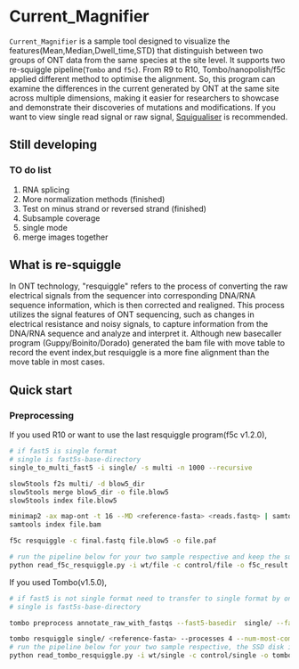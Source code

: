 # Current_Magnifier
`Current_Magnifier` is a sample tool designed to visualize the features(Mean,Median,Dwell_time,STD) that distinguish between two groups of ONT data from the same species at the site level.
It supports two re-squiggle pipeline(`Tombo` and `f5c`). From R9 to R10, Tombo/nanopolish/f5c applied different method to optimise the alignment. So, this program can examine the differences in the current generated by ONT at the same site across multiple dimensions, making it easier for researchers to showcase and demonstrate their discoveries of mutations and modifications.
If you want to view single read signal or raw signal, [Squigualiser](https://github.com/hiruna72/squigualiser) is recommended.

## Still developing
### TO do list
1. RNA splicing 
2. More normalization methods (finished)
3. Test on minus strand or reversed strand (finished)
4. Subsample coverage
5. single mode
6. merge images together
## What is re-squiggle
In ONT technology, "resquiggle" refers to the process of converting the raw electrical signals from the sequencer into corresponding DNA/RNA sequence information, which is then corrected and realigned. 
This process utilizes the signal features of ONT sequencing, such as changes in electrical resistance and noisy signals, to capture information from the DNA/RNA sequence and analyze and interpret it. 
Although new basecaller program (Guppy/Boinito/Dorado) generated the bam file with move table to record the event index,but  resquiggle is a more fine alignment than the move table in most cases.


## Quick start
### Preprocessing
If you used R10 or want to use the last resquiggle program(f5c v1.2.0),
```sh
# if fast5 is single format 
# single is fast5s-base-directory
single_to_multi_fast5 -i single/ -s multi -n 1000 --recursive

slow5tools f2s multi/ -d blow5_dir
slow5tools merge blow5_dir -o file.blow5
slow5tools index file.blow5

minimap2 -ax map-ont -t 16 --MD <reference-fasta> <reads.fastq> | samtools view -hbS -F 260 - | samtools sort -@ 6 -o file.bam
samtools index file.bam

f5c resquiggle -c final.fastq file.blow5 -o file.paf

# run the pipeline below for your two sample respective and keep the suffix of bam/paf/blow5 is the same
python read_f5c_resquiggle.py -i wt/file -c control/file -o f5c_result --chrom NC_000xxx --strand + --pos 3929 --len 5

```
If you used Tombo(v1.5.0),
```sh
# if fast5 is not single format need to transfer to single format by ont-fast-api
# single is fast5s-base-directory

tombo preprocess annotate_raw_with_fastqs --fast5-basedir  single/ --fastq-filenames <reads.fastq>

tombo resquiggle single/ <reference-fasta> --processes 4 --num-most-common-errors 5
# run the pipeline below for your two sample respective, the SSD disk is recommended 
python read_tombo_resquiggle.py -i wt/single -c control/single -o tombo_result --chrom NC_000xxx --strand + --pos 3929 --len 5 --cpu 4

```





